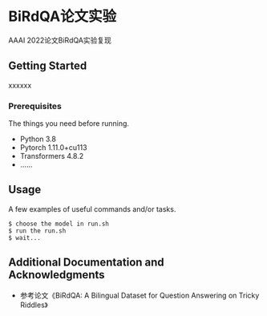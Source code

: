 # BiRdQA论文实验

AAAI 2022论文BiRdQA实验复现

## Getting Started

xxxxxx

### Prerequisites

The things you need before running.

* Python 3.8 
* Pytorch 1.11.0+cu113
* Transformers 4.8.2
* ......


## Usage

A few examples of useful commands and/or tasks.

```
$ choose the model in run.sh
$ run the run.sh
$ wait...
```


## Additional Documentation and Acknowledgments

* 参考论文《BiRdQA: A Bilingual Dataset for Question Answering on Tricky Riddles》